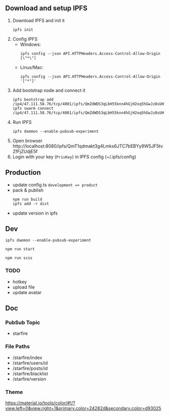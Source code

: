 ## Download and setup IPFS

1. Download IPFS and init it 
   ```
   ipfs init
   ```
2. Config IPFS 
   * Windows: 
     ```
     ipfs config --json API.HTTPHeaders.Access-Control-Allow-Origin  [\"*\"]
     ```
   * Linux/Mac: 
     ```
     ipfs config --json API.HTTPHeaders.Access-Control-Allow-Origin  '["*"]'
     ```
3. Add bootstrap node and connect it
   ```
   ipfs bootstrap add /ip4/47.111.58.76/tcp/4001/ipfs/QmZdWDS3qLbH55knn4hGjH2oq5hGwJz8sUHHz273xzX2rc
   ipfs swarm connect /ip4/47.111.58.76/tcp/4001/ipfs/QmZdWDS3qLbH55knn4hGjH2oq5hGwJz8sUHHz273xzX2rc
   ```   
4. Run IPFS
   ```
   ipfs daemon --enable-pubsub-experiment
   ```
5. Open browser http://localhost:8080/ipfs/QmT1qdmakt3g4Lmks6JTC7bEBYy9W5JF5tvZfFjZUdjE5f
6. Login with your key (`PrivKey`) in IPFS config (~/.ipfs/config)

## Production

* update config.ts `development => product`
* pack & publish
  ```
  npm run build
  ipfs add -r dist
  ```
* update version in ipfs

## Dev

```
ipfs daemon --enable-pubsub-experiment
```
```
npm run start
```
```
npm run scss
```

### TODO

* hotkey
* upload file
* update avatar

## Doc

### PubSub Topic

* starfire

### File Paths

* /starfire/index
* /starfire/users/id
* /starfire/posts/id
* /starfire/blacklist
* /starfire/version

### Theme

https://material.io/tools/color/#!/?view.left=0&view.right=1&primary.color=24282d&secondary.color=d93025


